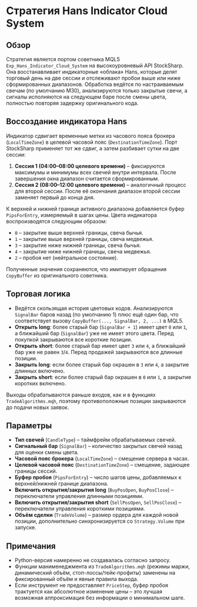 # Стратегия Hans Indicator Cloud System

## Обзор
Стратегия является портом советника MQL5 `Exp_Hans_Indicator_Cloud_System` на высокоуровневый API StockSharp. Она восстанавливает
индикаторные «облака» Hans, которые делят торговый день на две сессии и отслеживают пробои выше или ниже сформированных диапазонов.
Обработка ведётся по настраиваемым свечам (по умолчанию M30), анализируются только закрытые свечи, а сигналы исполняются на
следующем баре после смены цвета, полностью повторяя задержку оригинального кода.

## Воссоздание индикатора Hans
Индикатор сдвигает временные метки из часового пояса брокера (`LocalTimeZone`) в целевой часовой пояс (`DestinationTimeZone`).
Порт StockSharp применяет тот же сдвиг, а затем разбивает сутки на две сессии:

1. **Сессия 1 (04:00–08:00 целевого времени)** – фиксируются максимумы и минимумы всех свечей внутри интервала. После завершения
   окна диапазон считается сформированным.
2. **Сессия 2 (08:00–12:00 целевого времени)** – аналогичный процесс для второй сессии. После её окончания диапазон второй
   сессии заменяет первый до конца дня.

К верхней и нижней границе активного диапазона добавляется буфер `PipsForEntry`, измеряемый в шагах цены. Цвета индикатора
воспроизводятся следующим образом:

- `0` – закрытие выше верхней границы, свеча бычья.
- `1` – закрытие выше верхней границы, свеча медвежья.
- `3` – закрытие ниже нижней границы, свеча бычья.
- `4` – закрытие ниже нижней границы, свеча медвежья.
- `2` – пробоя нет (нейтральное состояние).

Полученные значения сохраняются, что имитирует обращения `CopyBuffer` из оригинального советника.

## Торговая логика
- Ведётся скользящая история цветовых кодов. Анализируются `SignalBar` баров назад (по умолчанию 1) плюс ещё один бар, что
  соответствует вызову `CopyBuffer(..., SignalBar, 2, ...)` в MQL5.
- **Открыть long**: более старый бар (`SignalBar + 1`) имеет цвет `0` или `1`, а ближайший бар (`SignalBar`) уже не имеет этого
  цвета. Перед покупкой закрываются все короткие позиции.
- **Открыть short**: более старый бар имеет цвет `3` или `4`, а ближайший бар уже не равен `3`/`4`. Перед продажей закрываются все
  длинные позиции.
- **Закрыть long**: если более старый бар окрашен в `3` или `4`, а закрытие длинных включено.
- **Закрыть short**: если более старый бар окрашен в `0` или `1`, а закрытие коротких включено.

Выходы обрабатываются раньше входов, как и в функциях `TradeAlgorithms.mqh`, поэтому противоположные позиции закрываются до подачи
новых заявок.

## Параметры
- **Тип свечей** (`CandleType`) – таймфрейм обрабатываемых свечей.
- **Сигнальный бар** (`SignalBar`) – количество закрытых свечей назад для оценки смены цвета.
- **Часовой пояс брокера** (`LocalTimeZone`) – смещение сервера в часах.
- **Целевой часовой пояс** (`DestinationTimeZone`) – смещение, задающее границы сессий.
- **Буфер пробоя** (`PipsForEntry`) – число шагов цены, добавляемых к верхней/нижней границе диапазона.
- **Включить открытия/закрытия long** (`BuyPosOpen`, `BuyPosClose`) – переключатели управления длинными позициями.
- **Включить открытия/закрытия short** (`SellPosOpen`, `SellPosClose`) – переключатели управления короткими позициями.
- **Объём сделки** (`TradeVolume`) – размер ордера для каждой новой позиции, дополнительно синхронизируется со `Strategy.Volume` при запуске.

## Примечания
- Python-версия намеренно не создавалась согласно запросу.
- Функции манименеджмента из `TradeAlgorithms.mqh` (режимы маржи, динамический объём, стоп-лоссы/тейк-профиты) заменены на фиксированный
  объём и явные правила выхода.
- Если инструмент не предоставляет `PriceStep`, буфер пробоя трактуется как абсолютное изменение цены – это лучшая возможная аппроксимация
  без информации о минимальном шаге.
